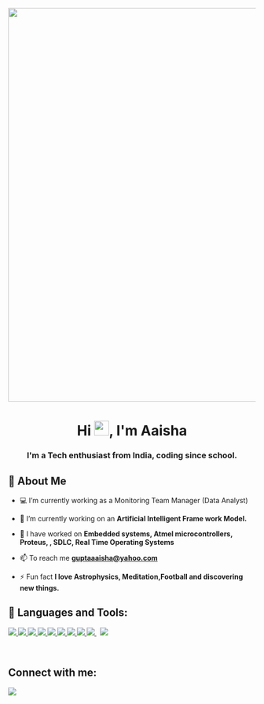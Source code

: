 <a href="#"><img width="800" height="Auto" align= "Centre" src="https://cdn.dribbble.com/users/2646423/screenshots/5507196/computer.gif" height="400"/></a>

<h1 align="center">Hi <img src="https://raw.githubusercontent.com/MartinHeinz/MartinHeinz/master/wave.gif" width="30px">, I'm Aaisha</h1>
<h3 align="center">I'm a Tech enthusiast from India, coding since school.</h3>


## 🌺 About Me

- 💻 I’m currently working as a Monitoring Team Manager (Data Analyst)

- 🌱 I’m currently working on an **Artificial Intelligent Frame work Model.**

- 🎨 I have worked on **Embedded systems, Atmel microcontrollers, Proteus, , SDLC, Real Time Operating Systems**

- 📫 To reach me **guptaaaisha@yahoo.com**

- ⚡ Fun fact **I love Astrophysics, Meditation,Football and discovering new things.**

## 🚀 Languages and Tools:

<p align="left"> 
    <a href="https://www.java.com" target="_blank"> <img src="https://img.icons8.com/color/48/000000/java-coffee-cup-logo.png"/> </a>
    <a href="http://www.bell-labs.com/" target="_blank"> <img src="https://img.icons8.com/color/48/000000/c-programming.png"/> </a>
    <a href="https://www.agilealliance.org/agile101/" target="_blank"> <img src="https://img.icons8.com/windows/32/000000/agile.png"/> </a> 
    <a href="https://developer.mozilla.org/en-US/docs/Web/JavaScript" target="_blank"> <img src="https://img.icons8.com/color/48/000000/javascript.png"/> </a> 
    <a href="https://www.w3.org/html/" target="_blank"> <img src="https://img.icons8.com/color/48/000000/html-5.png"/> </a> 
    <a href="https://www.w3schools.com/css/" target="_blank"> <img src="https://img.icons8.com/color/48/000000/css3.png"/> </a> 
    <a href="https://www.omnisci.com" target="_blank"> <img src="https://img.icons8.com/color/48/000000/nas.png"/> </a> 
    <a href="https://www.microchip.com/" target="_blank"> <img src="https://img.icons8.com/bubbles/50/000000/motherboard.png"/> </a> 
    <a style="padding-right:8px;" href="https://www.mysql.com/" target="_blank"> <img src="https://img.icons8.com/fluent/50/000000/mysql-logo.png"/> </a> 
    <a href="https://www.arduino.cc/" target="_blank"> <img src="https://img.icons8.com/color/48/000000/arduino.png"/> </a> 
    
</p>

<!-- [![React Badge](https://img.shields.io/badge/-React-61DBFB?style=for-the-badge&labelColor=black&logo=react&logoColor=61DBFB)](#)  [![Javascript Badge](https://img.shields.io/badge/-Javascript-F0DB4F?style=for-the-badge&labelColor=black&logo=javascript&logoColor=F0DB4F)](#) [![Typescript Badge](https://img.shields.io/badge/-Typescript-007acc?style=for-the-badge&labelColor=black&logo=typescript&logoColor=007acc)](#) [![Nodejs Badge](https://img.shields.io/badge/-Nodejs-3C873A?style=for-the-badge&labelColor=black&logo=node.js&logoColor=3C873A)](#) [![GraphQL Badge](https://img.shields.io/badge/-GraphQl-e535ab?style=for-the-badge&labelColor=black&logo=node.js&logoColor=e535ab)](#) -->
<br/>

## Connect with me:
<p align="left">

<a href = "https://www.linkedin.com/in/aaisha-gupta-499a5a128/"><img src="https://img.icons8.com/fluent/48/000000/linkedin.png"/></a>
</p>




